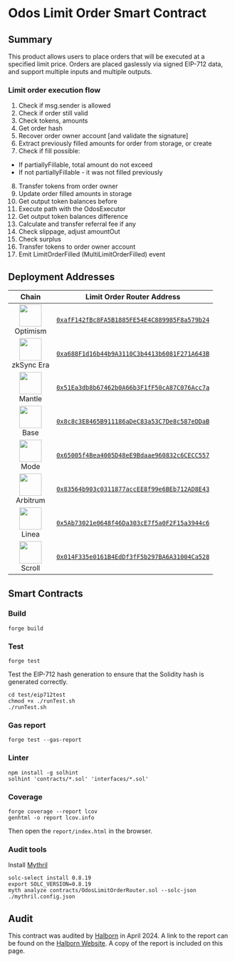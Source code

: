 # Odos Limit Order Smart Contract

## Summary

This product allows users to place orders that will be executed at a specified limit price. Orders are placed gaslessly via signed EIP-712 data, and support multiple inputs and multiple outputs.

### Limit order execution flow

1. Check if msg.sender is allowed
2. Check if order still valid
3. Check tokens, amounts
4. Get order hash
5. Recover order owner account [and validate the signature]
6. Extract previously filled amounts for order from storage, or create
7. Check if fill possible:
  - If partiallyFillable, total amount do not exceed
  - If not partiallyFillable - it was not filled previously
8. Transfer tokens from order owner
9. Update order filled amounts in storage
10. Get output token balances before
11. Execute path with the OdosExecutor
12. Get output token balances difference
13. Calculate and transfer referral fee if any
14. Check slippage, adjust amountOut
15. Check surplus
16. Transfer tokens to order owner account
17. Emit LimitOrderFilled (MultiLimitOrderFilled) event

## Deployment Addresses

| Chain | Limit Order Router Address |
| :-: | :-: |
| <img src="https://assets.odos.xyz/chains/optimism.png" width="50" height="50"><br>Optimism | [`0xafF142fBc8FA5B1885FE54E4C889985F8a579b24`](https://optimistic.etherscan.io/address/0xafF142fBc8FA5B1885FE54E4C889985F8a579b24) |
| <img src="https://assets.odos.xyz/chains/zksync.png" width="50" height="50"><br>zkSync Era | [`0xa688F1d16b44b9A3110C3b4413b6081F271A643B`](https://era.zksync.network/address/0xa688F1d16b44b9A3110C3b4413b6081F271A643B) |
| <img src="https://assets.odos.xyz/chains/mantle.png" width="50" height="50"><br>Mantle | [`0x51Ea3db8b67462b0A66b3F1fF50cA87C076Acc7a`](https://mantlescan.xyz/address/0x51Ea3db8b67462b0A66b3F1fF50cA87C076Acc7a) |
| <img src="https://assets.odos.xyz/chains/base.png" width="50" height="50"><br>Base | [`0x8c8c3E8465B911186aDeC83a53C7De8c587eDDaB`](https://basescan.org/address/0x8c8c3E8465B911186aDeC83a53C7De8c587eDDaB) |
| <img src="https://assets.odos.xyz/chains/mode.png" width="50" height="50"><br>Mode | [`0x65005f4Bea4005D48eE9Bdaae960832c6CECC557`](https://explorer.mode.network/address/0x65005f4Bea4005D48eE9Bdaae960832c6CECC557) |
| <img src="https://assets.odos.xyz/chains/arbitrum.png" width="50" height="50"><br>Arbitrum | [`0x83564b903c0311877accEE8f99e6BEb712AD8E43`](https://arbiscan.io/address/0x83564b903c0311877accEE8f99e6BEb712AD8E43) |
| <img src="https://assets.odos.xyz/chains/linea.png" width="50" height="50"><br>Linea | [`0x5Ab73021e0648f46Da303cE7f5a0F2F15a3944c6`](https://lineascan.build/address/0x5Ab73021e0648f46Da303cE7f5a0F2F15a3944c6) |
| <img src="https://assets.odos.xyz/chains/scroll.png" width="50" height="50"><br>Scroll | [`0x014F335e0161B4EdDf3fF5b297BA6A31004Ca528`](https://scrollscan.com/address/0x014F335e0161B4EdDf3fF5b297BA6A31004Ca528) |

## Smart Contracts

### Build

```shell
forge build
```

### Test

```shell
forge test
```

Test the EIP-712 hash generation to ensure that the Solidity hash is generated correctly.

```shell
cd test/eip712test
chmod +x ./runTest.sh
./runTest.sh
```

### Gas report

```shell
forge test --gas-report
```

### Linter

```
npm install -g solhint
solhint 'contracts/*.sol' 'interfaces/*.sol'
```

### Coverage

```shell
forge coverage --report lcov
genhtml -o report lcov.info
```

Then open the `report/index.html` in the browser.


### Audit tools

Install [Mythril](https://github.com/Consensys/mythril)

```shell
solc-select install 0.8.19
export SOLC_VERSION=0.8.19
myth analyze contracts/OdosLimitOrderRouter.sol --solc-json ./mythril.config.json
```

## Audit

This contract was audited by [Halborn](https://www.halborn.com/) in April 2024. A link to the report can be found on the [Halborn Website](https://www.halborn.com/audits/odos/limit-orders). A copy of the report is included on this page.
